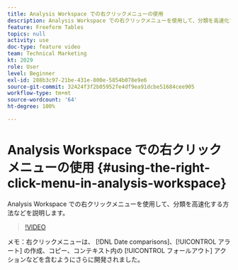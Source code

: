 ```yaml
---
title: Analysis Workspace での右クリックメニューの使用
description: Analysis Workspace での右クリックメニューを使用して、分類を高速化する方法などを説明します。
feature: Freeform Tables
topics: null
activity: use
doc-type: feature video
team: Technical Marketing
kt: 2029
role: User
level: Beginner
exl-id: 288b3c97-21be-431e-800e-5854b078e9e6
source-git-commit: 32424f3f2b05952fe4df9ea91dcbe51684cee905
workflow-type: tm+mt
source-wordcount: '64'
ht-degree: 100%

---
```


# Analysis Workspace での右クリックメニューの使用 {#using-the-right-click-menu-in-analysis-workspace}

Analysis Workspace での右クリックメニューを使用して、分類を高速化する方法などを説明します。

>[!VIDEO](https://video.tv.adobe.com/v/23981/?quality=12)

メモ：右クリックメニューは、 [!DNL Date comparisons]、[!UICONTROL  アラート] の作成、コピー、コンテキスト内の [!UICONTROL フォールアウト] アクションなどを含むようにさらに開発されました。

